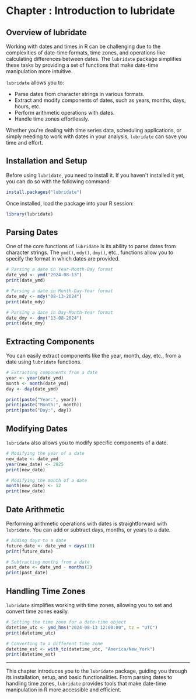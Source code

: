 # Chapter : Introduction to lubridate

## Overview of lubridate

Working with dates and times in R can be challenging due to the complexities of date-time formats, time zones, and operations like calculating differences between dates. The `lubridate` package simplifies these tasks by providing a set of functions that make date-time manipulation more intuitive.

`lubridate` allows you to:
- Parse dates from character strings in various formats.
- Extract and modify components of dates, such as years, months, days, hours, etc.
- Perform arithmetic operations with dates.
- Handle time zones effortlessly.

Whether you're dealing with time series data, scheduling applications, or simply needing to work with dates in your analysis, `lubridate` can save you time and effort.

## Installation and Setup

Before using `lubridate`, you need to install it. If you haven't installed it yet, you can do so with the following command:

```r
install.packages("lubridate")
```

Once installed, load the package into your R session:

```r
library(lubridate)
```

## Parsing Dates

One of the core functions of `lubridate` is its ability to parse dates from character strings. The `ymd()`, `mdy()`, `dmy()`, etc., functions allow you to specify the format in which dates are provided.

```r
# Parsing a date in Year-Month-Day format
date_ymd <- ymd("2024-08-13")
print(date_ymd)

# Parsing a date in Month-Day-Year format
date_mdy <- mdy("08-13-2024")
print(date_mdy)

# Parsing a date in Day-Month-Year format
date_dmy <- dmy("13-08-2024")
print(date_dmy)
```

## Extracting Components

You can easily extract components like the year, month, day, etc., from a date using `lubridate` functions.

```r
# Extracting components from a date
year <- year(date_ymd)
month <- month(date_ymd)
day <- day(date_ymd)

print(paste("Year:", year))
print(paste("Month:", month))
print(paste("Day:", day))
```

## Modifying Dates

`lubridate` also allows you to modify specific components of a date.

```r
# Modifying the year of a date
new_date <- date_ymd
year(new_date) <- 2025
print(new_date)

# Modifying the month of a date
month(new_date) <- 12
print(new_date)
```

## Date Arithmetic

Performing arithmetic operations with dates is straightforward with `lubridate`. You can add or subtract days, months, or years to a date.

```r
# Adding days to a date
future_date <- date_ymd + days(10)
print(future_date)

# Subtracting months from a date
past_date <- date_ymd - months(2)
print(past_date)
```

## Handling Time Zones

`lubridate` simplifies working with time zones, allowing you to set and convert time zones easily.

```r
# Setting the time zone for a date-time object
datetime_utc <- ymd_hms("2024-08-13 12:00:00", tz = "UTC")
print(datetime_utc)

# Converting to a different time zone
datetime_est <- with_tz(datetime_utc, "America/New_York")
print(datetime_est)
```

---

This chapter introduces you to the `lubridate` package, guiding you through its installation, setup, and basic functionalities. From parsing dates to handling time zones, `lubridate` provides tools that make date-time manipulation in R more accessible and efficient.
